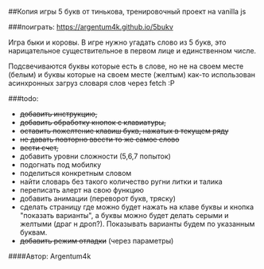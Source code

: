 ##Копия игры 5 букв от тинькова, тренировочный проект на vanilla js

###поиграть: https://argentum4k.github.io/5bukv

Игра быки и коровы.
В игре нужно угадать слово из 5 букв, это нарицательное существительное в первом лице и единственном числе.

Подсвечиваются буквы которые есть в слове, но не на своем месте (белым) и буквы которые на своем месте (желтым)
как-то использован асинхронных загруз словаря слов через fetch :P

###todo:
  - ~~добавить инструкцию,~~
  - ~~добавить обработку кнопок с клавиатуры,~~
  - ~~оставить пожелтение клавиш букв, нажатых в текущем ряду~~
  - ~~не давать повторно ввести то же самое слово~~
  - ~~вести счет,~~
  - добавить уровни сложности (5,6,7 попыток)
  - подогнать под мобилку
  - поделиться конкретным словом
  - найти словарь без такого количество ругни литки и талика
  - переписать алерт на свою функцию
  - добавить анимации (переворот букв, тряску)
  - сделать страницу где можно будет нажать на клаве буквы и кнопка "показать варианты", а буквы можно будет делать серыми и желтыми (драг н дроп?). Показывать варианты будем по указанным буквам.
  - ~~добавить режим отладки~~ (через параметры)

####Автор: Argentum4k
